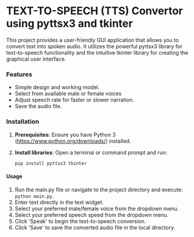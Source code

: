 # TEXT-TO-SPEECH (TTS) Convertor using pyttsx3 and tkinter
This project provides a user-friendly GUI application that allows you to convert text into spoken audio. It utilizes the powerful pyttsx3 library for text-to-speech functionality and the intuitive tkinter library for creating the graphical user interface.

### Features
- Simple design and working model.
- Select from available male or female voices
- Adjust speech rate for faster or slower narration.
- Save the audio file.

### Installation
1. **Prerequisites**: Ensure you have Python 3 (https://www.python.org/downloads/) installed.
2. **Install libraries**: Open a terminal or command prompt and run:

   ```pip install pyttsx3 tkinter```

#### Usage
1. Run the main.py file or navigate to the project directory and execute: ```python main.py```.
2. Enter text directly in the text widget.
3. Select your preferred male/female voice from the dropdown menu.
4. Select your preferred speech speed from the dropdown menu.
5. Click 'Speak' to begin the text-to-speech conversion.
6. Click 'Save' to save the converted audio file in the local directory.
